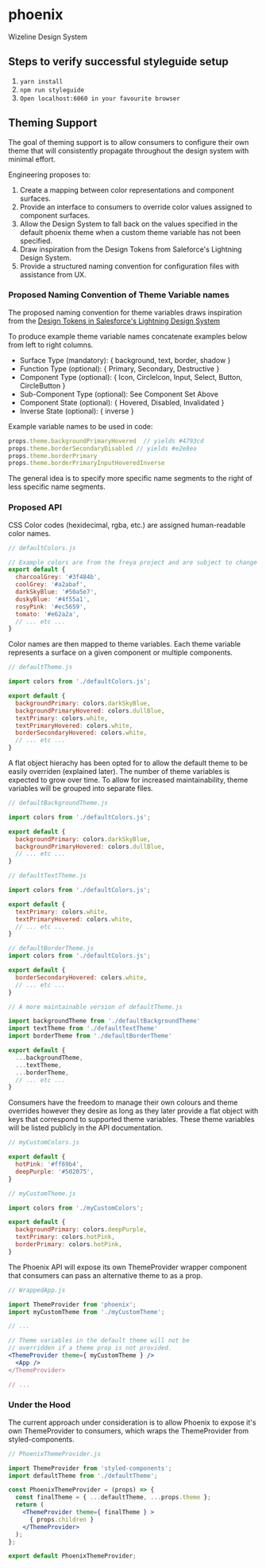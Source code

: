 # phoenix
Wizeline Design System

## Steps to verify successful styleguide setup

1. `yarn install`
2. `npm run styleguide`
3. `Open localhost:6060 in your favourite browser`


## Theming Support

The goal of theming support is to allow consumers to configure their own theme that will consistently propagate throughout the design system with minimal effort.

Engineering proposes to:
1. Create a mapping between color representations and component surfaces.
2. Provide an interface to consumers to override color values assigned to component surfaces.
3. Allow the Design System to fall back on the values specified in the default phoenix theme when a custom theme variable has not been specified.
4. Draw inspiration from the Design Tokens from Saleforce's Lightning Design System.
5. Provide a structured naming convention for configuration files with assistance from UX.

### Proposed Naming Convention of Theme Variable names

The proposed naming convention for theme variables draws inspiration from the [Design Tokens in Salesforce's Lightning Design System](https://www.lightningdesignsystem.com/design-tokens)

To produce example theme variable names concatenate examples below from left to right columns.

* Surface Type (mandatory): { background, text, border, shadow }
* Function Type (optional): { Primary, Secondary, Destructive }
* Component Type (optional): { Icon, CircleIcon, Input, Select, Button, CircleButton }
* Sub-Component Type (optional): See Component Set Above
* Component State (optional): { Hovered, Disabled, Invalidated }
* Inverse State (optional): { inverse }

Example variable names to be used in code:

```jsx
props.theme.backgroundPrimaryHovered  // yields #4793cd
props.theme.borderSecondaryDisabled // yields #e2e8ea
props.theme.borderPrimary
props.theme.borderPrimaryInputHoveredInverse
```

The general idea is to specify more specific name segments to the right of less specific name segments.

### Proposed API

CSS Color codes (hexidecimal, rgba, etc.) are assigned human-readable color names.

```jsx
// defaultColors.js

// Example colors are from the freya project and are subject to change by request from UX.
export default {
  charcoalGrey: '#3f484b',
  coolGrey: '#a2abaf',
  darkSkyBlue: '#50a5e7',
  duskyBlue: '#4f55a1',
  rosyPink: '#ec5659',
  tomato: '#e62a2a',
  // ... etc ...
}
```

Color names are then mapped to theme variables. Each theme variable represents a surface on a given component or multiple components.

```jsx
// defaultTheme.js

import colors from './defaultColors.js';

export default {
  backgroundPrimary: colors.darkSkyBlue,
  backgroundPrimaryHovered: colors.dullBlue,
  textPrimary: colors.white,
  textPrimaryHovered: colors.white,
  borderSecondaryHovered: colors.white,
  // ... etc ...
}
```

A flat object hierachy has been opted for to allow the default theme to be easily overriden (explained later). The number of theme variables is expected to grow over time. To allow for increased maintainability, theme variables will be grouped into separate files.

```jsx
// defaultBackgroundTheme.js

import colors from './defaultColors.js';

export default {
  backgroundPrimary: colors.darkSkyBlue,
  backgroundPrimaryHovered: colors.dullBlue,
  // ... etc ...
}
```

```jsx
// defaultTextTheme.js

import colors from './defaultColors.js';

export default {
  textPrimary: colors.white,
  textPrimaryHovered: colors.white,
  // ... etc ...
}
```

```jsx
// defaultBorderTheme.js
import colors from './defaultColors.js';

export default {
  borderSecondaryHovered: colors.white,
  // ... etc ...
}
```

```jsx
// A more maintainable version of defaultTheme.js

import backgroundTheme from './defaultBackgroundTheme'
import textTheme from './defaultTextTheme'
import borderTheme from './defaultBorderTheme'

export default {
  ...backgroundTheme,
  ...textTheme,
  ...borderTheme,
  // ... etc ...
}
```

Consumers have the freedom to manage their own colours and theme overrides however they desire as long as they later provide a flat object with keys that correspond to supported theme variables. These theme variables will be listed publicly in the API documentation.

```jsx
// myCustomColors.js

export default {
  hotPink: '#ff69b4',
  deepPurple: '#502075',
}
```

```jsx
// myCustomTheme.js

import colors from './myCustomColors';

export default {
  backgroundPrimary: colors.deepPurple,
  textPrimary: colors.hotPink,
  borderPrimary: colors.hotPink,
}
```

The Phoenix API will expose its own ThemeProvider wrapper component that consumers can pass an alternative theme to as a prop.

```jsx
// WrappedApp.js

import ThemeProvider from 'phoenix';
import myCustomTheme from './myCustomTheme';

// ...

// Theme variables in the default theme will not be
// overridden if a theme prop is not provided.
<ThemeProvider theme={ myCustomTheme } />
  <App />
</ThemeProvider>

// ...
```

### Under the Hood

The current approach under consideration is to allow Phoenix to expose it's own ThemeProvider to consumers, which wraps the ThemeProvider from styled-components.

```jsx
// PhoenixThemeProvider.js

import ThemeProvider from 'styled-components';
import defaultTheme from './defaultTheme';

const PhoenixThemeProvider = (props) => {
  const finalTheme = { ...defaultTheme, ...props.theme };
  return (
    <ThemeProvider theme={ finalTheme } >
      { props.children }
    </ThemeProvider>
  );
};

export default PhoenixThemeProvider;
```
